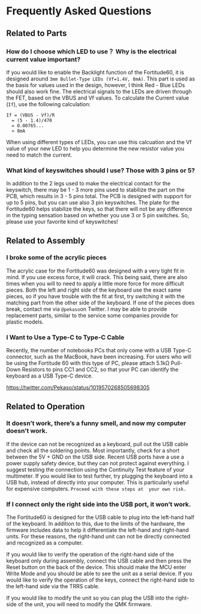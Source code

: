 # Frequently Asked Questions

## Related to Parts

### How do I choose which LED to use？ Why is the electrical current value important?

If you would like to enable the Backlight function of the Fortitude60, it is designed around ```3mm Bullet-Type LEDs (Vf=1.4V, 8mA)```. This part is used as the basis for values used in the design, however, I think Red - Blue LEDs should also work fine. The electrical signals to the LEDs are driven through the FET, based on the VBUS and Vf values. To calculate the Current value (```If```), use the following calculation:  

```
If = (VBUS - Vf)/R
  = (5 - 1.4)/470
  = 0.00765...
  ≈ 8mA
```

When using different types of LEDs, you can use this calcuation and the Vf value of your new LED to help you determine the new resistor value you need to match the current. 

### What kind of keyswitches should I use? Those with 3 pins or 5?

In addition to the 2 legs used to make the electrical contact for the keyswitch, there may be 1 - 3 more pins used to stabilize the part on the PCB, which results in  3 - 5 pins total. The PCB is designed with support for up to 5 pins, but you can use also 3 pin keyswitches. The plate for the Fortitude60 helps stabilize the keys, so that there will not be any difference in the typing sensation based on whether you use 3 or 5 pin switches. So, please use your favorite kind of keyswitches! 

## Related to Assembly

### I broke some of the acrylic pieces

The acrylic case for the Fortitude60 was designed with a very tight fit in mind. If you use excess force, it will crack. This being said, there are also times when you will to need to apply a little more force for more difficult pieces. Both the left and right side of the keyboard use the exact same pieces, so if you have trouble with the fit at first, try switching it with the matching part from the other side of the keyboard. If one of the pieces does break, contact me via ```@pekaso```on Twitter. I may be able to provide replacement parts, similar to the service some companies provide for plastic models.

### I Want to Use a Type-C to Type-C Cable

Recently, the number of notebooks PCs that only come with a USB Type-C connector, such as the MacBook, have been increasing. For users who will be using the Fortitude 60 with this type of PC, please attach 5.1kΩ Pull-Down Resistors to pins CC1 and CC2, so that your PC can identify the keyboard as a USB Type-C device.

https://twitter.com/Pekaso/status/1019570268505698305

## Related to Operation

### It doesn’t work, there’s a funny smell, and now my computer doesn’t work.

If the device can not be recognized as a keyboard, pull out the USB cable and check all the soldering points. Most importantly, check for a short between the 5V + GND on the USB side. Recent USB ports have a use a power supply safety device, but they can not protect against everything. I suggest testing the connection using the Continuity Test feature of your multimeter. If you would like to test further, try  plugging the keyboard into a USB hub, instead of directly into your computer. This is particularly useful for expensive computers.  ```Proceed with these steps at  your own risk.```

### If I connect only the right side into the USB port, it won’t work.

The Fortitude60 is designed for the  USB cable to plug into the left-hand half of the keyboard. In addition to this, due to the limits of the hardware, the firmware includes data to help it differentiate the left-hand and right-hand units. For these reasons, the right-hand unit can not be directly connected and recognized as a computer.

If you would like to verify the operation of the right-hand side of the keyboard only during assembly, connect the USB cable and then press the Reset button on the back of the device. This should make the MCU enter Write Mode and you should be able to see the unit as a serial device. If you would like to verify the operation of the keys, connect the right-hand side to the left-hand side via the TRRS cable.

If you would like to modify the unit so you can plug the USB into the right-side of the unit, you will need to modify the QMK firmware.
